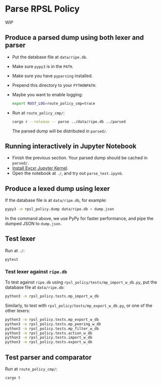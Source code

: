 # Parse RPSL Policy

WIP

## Produce a parsed dump using both lexer and parser

- Put the database file at `data/ripe.db`.
- Make sure `pypy3` is in the `PATH`.
- Make sure you have `pyparsing` installed.
- Prepend this directory to your `PYTHONPATH`.
- Maybe you want to enable logging:

    ```sh
    export RUST_LOG=route_policy_cmp=trace
    ```

- Run at `route_policy_cmp/`:

    ```sh
    cargo r --release -- parse ../data/ripe.db ../parsed
    ```

    The parsed dump will be distributed in `parsed/`.

## Running interactively in Jupyter Notebook

- Finish the previous section. Your parsed dump should be cached in `parsed/`.
- [Install Evcxr Jupyter Kernel](https://github.com/evcxr/evcxr/blob/main/evcxr_jupyter/README.md).
- Open the notebook at `./`, and try out `parse_test.ipynb`.

## Produce a lexed dump using lexer

If the database file is at `data/ripe.db`, for example:

```sh
pypy3 -m rpsl_policy.dump data/ripe.db > dump.json
```

In the command above, we use PyPy for faster performance,
and pipe the dumped JSON to `dump.json`.

## Test lexer

Run at `./`:

```shell
pytest
```

### Test lexer against `ripe.db`

To test against `ripe.db` using `rpsl_policy/tests/mp_import_w_db.py`,
put the database file at `data/ripe.db`:

```bash
python3 -m rpsl_policy.tests.mp_import_w_db
```

Similarly, to test with `rpsl_policy/tests/mp_export_w_db.py`,
or one of the other lexers:

```bash
python3 -m rpsl_policy.tests.mp_export_w_db
python3 -m rpsl_policy.tests.mp_peering_w_db
python3 -m rpsl_policy.tests.mp_filter_w_db
python3 -m rpsl_policy.tests.action_w_db
python3 -m rpsl_policy.tests.import_w_db
python3 -m rpsl_policy.tests.export_w_db
```

## Test parser and comparator

Run at `route_policy_cmp/`:

```sh
cargo t
```
